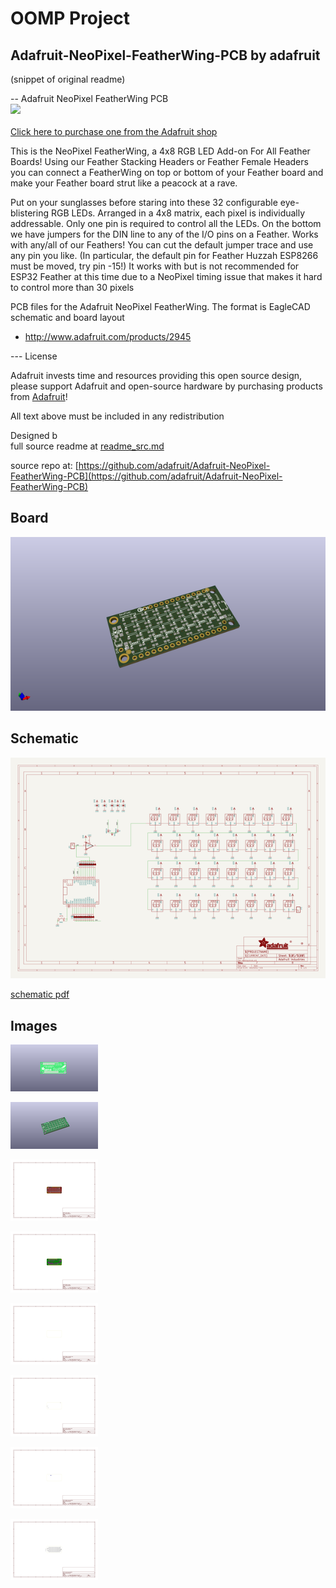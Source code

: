 # OOMP Project  
## Adafruit-NeoPixel-FeatherWing-PCB  by adafruit  
  
(snippet of original readme)  
  
-- Adafruit NeoPixel FeatherWing PCB  
<a href="http://www.adafruit.com/products/2945"><img src="assets/image.jpg?raw=true" width="500px"><br/>  
Click here to purchase one from the Adafruit shop</a>  
  
This is the NeoPixel FeatherWing, a 4x8 RGB LED Add-on For All Feather Boards! Using our Feather Stacking Headers or Feather Female Headers you can connect a FeatherWing on top or bottom of your Feather board and make your Feather board strut like a peacock at a rave.  
  
Put on your sunglasses before staring into these 32 configurable eye-blistering RGB LEDs. Arranged in a 4x8 matrix, each pixel is individually addressable. Only one pin is required to control all the LEDs. On the bottom we have jumpers for the DIN line to any of the I/O pins on a Feather.  Works with any/all of our Feathers! You can cut the default jumper trace and use any pin you like. (In particular, the default pin for Feather Huzzah ESP8266 must be moved, try pin -15!) It works with but is not recommended for ESP32 Feather at this time due to a NeoPixel timing issue that makes it hard to control more than 30 pixels  
  
PCB files for the Adafruit NeoPixel FeatherWing. The format is EagleCAD schematic and board layout  
- http://www.adafruit.com/products/2945  
  
--- License  
  
Adafruit invests time and resources providing this open source design, please support Adafruit and open-source hardware by purchasing products from [Adafruit](https://www.adafruit.com)!  
  
All text above must be included in any redistribution  
  
Designed b  
  full source readme at [readme_src.md](readme_src.md)  
  
source repo at: [https://github.com/adafruit/Adafruit-NeoPixel-FeatherWing-PCB](https://github.com/adafruit/Adafruit-NeoPixel-FeatherWing-PCB)  
## Board  
  
[![working_3d.png](working_3d_600.png)](working_3d.png)  
## Schematic  
  
[![working_schematic.png](working_schematic_600.png)](working_schematic.png)  
  
[schematic pdf](working_schematic.pdf)  
## Images  
  
[![working_3D_bottom.png](working_3D_bottom_140.png)](working_3D_bottom.png)  
  
[![working_3D_top.png](working_3D_top_140.png)](working_3D_top.png)  
  
[![working_assembly_page_01.png](working_assembly_page_01_140.png)](working_assembly_page_01.png)  
  
[![working_assembly_page_02.png](working_assembly_page_02_140.png)](working_assembly_page_02.png)  
  
[![working_assembly_page_03.png](working_assembly_page_03_140.png)](working_assembly_page_03.png)  
  
[![working_assembly_page_04.png](working_assembly_page_04_140.png)](working_assembly_page_04.png)  
  
[![working_assembly_page_05.png](working_assembly_page_05_140.png)](working_assembly_page_05.png)  
  
[![working_assembly_page_06.png](working_assembly_page_06_140.png)](working_assembly_page_06.png)  
